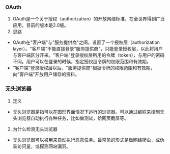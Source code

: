 ### OAuth
1. OAuth是一个关于授权（authorization）的开放网络标准，在全世界得到广泛应用，目前的版本是2.0版。
2. 思路
+ OAuth在"客户端"与"服务提供商"之间，设置了一个授权层（authorization layer）。"客户端"不能直接登录"服务提供商"，只能登录授权层，以此将用户与客户端区分开来。"客户端"登录授权层所用的令牌（token），与用户的密码不同。用户可以在登录的时候，指定授权层令牌的权限范围和有效期。
+ "客户端"登录授权层以后，"服务提供商"根据令牌的权限范围和有效期，向"客户端"开放用户储存的资料。


### 无头浏览器
1. 定义
+ 无头浏览器是指可以在图形界面情况下运行的浏览器。可以通过编程来控制无头浏览器自动执行各种任务，比如做测试，给网页截屏等。

2. 为什么检测无头浏览器
+ 无头浏览器可以被用来自动执行恶意任务。最常见的形式是做网络爬虫，或伪装访问量，或探测网站漏洞。